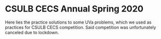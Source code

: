 # CSULB CECS Annual Spring 2020

Here lies the practice solutions to some UVa problems, which we used as practices for CSULB CECS competition. Said competition was unfortunately canceled due to lockdown.
